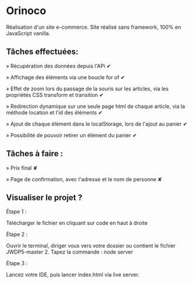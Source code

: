 # **Orinoco**

Réalisation d'un site e-commerce.
Site réalisé sans framework, 100% en JavaScript vanilla.

## Tâches effectuées: 

» Récupération des données depuis l'APi ✔

» Affichage des éléments via une boucle for of ✔

» Effet de zoom lors du passage de la souris sur les articles, via les propriétés CSS transform et transition ✔

» Redirection dynamique sur une seule page html de chaque article, via la méthode location et l'id des éléments ✔

» Ajout de chaque élément dans le localStorage, lors de l'ajout au panier ✔

» Possibilité de pouvoir retirer un élément du panier ✔

## Tâches à faire : 

» Prix final ✘

» Page de confirmation, avec l'adresse et le nom de personne ✘

## Visualiser le projet ?

Étape 1 :

Télécharger le fichier en cliquant sur code en haut à droite 

Étape 2 : 

Ouvrir le terminal, diriger vous vers votre dossier ou contient le fichier JWDP5-master 2.
Tapez la commande : node server

Étape 3 :

Lancez votre IDE, puis lancer index.html via live server. 